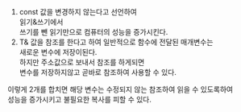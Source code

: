 1. const
    값을 변경하지 않는다고 선언하여   
    읽기&쓰기에서   
    쓰기를 뺀 읽기만으로 컴퓨터의 성능을 증가시킨다.
2. T&
    값을 참조를 한다고 하여
    일반적으로 함수에 전달된 매개변수는   
    새로운 변수에 저장이된다.   
    하지만 주소값으로 보내서 참조를 하게되면   
    변수를 저장하지않고 곧바로 참조하여 사용할 수 있다.   

이렇게 2개를 합치면
해당 변수는 수정되지 않는 참조하여 읽을 수 있도록하여   
성능을 증가시키고 불필요한 복사를 피할 수 있다.